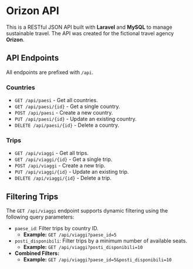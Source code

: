 # Orizon API

This is a RESTful JSON API built with **Laravel** and **MySQL** to manage sustainable travel. The API was created for the fictional travel agency **Orizon**.

## API Endpoints

All endpoints are prefixed with `/api`.

### Countries

-   `GET /api/paesi` - Get all countries.
-   `GET /api/paesi/{id}` - Get a single country.
-   `POST /api/paesi` - Create a new country.
-   `PUT /api/paesi/{id}` - Update an existing country.
-   `DELETE /api/paesi/{id}` - Delete a country.

### Trips

-   `GET /api/viaggi` - Get all trips.
-   `GET /api/viaggi/{id}` - Get a single trip.
-   `POST /api/viaggi` - Create a new trip.
-   `PUT /api/viaggi/{id}` - Update an existing trip.
-   `DELETE /api/viaggi/{id}` - Delete a trip.

## Filtering Trips

The `GET /api/viaggi` endpoint supports dynamic filtering using the following query parameters:

-   `paese_id`: Filter trips by country ID.
    -   **Example:** `GET /api/viaggi?paese_id=5`
-   `posti_disponibili`: Filter trips by a minimum number of available seats.
    -   **Example:** `GET /api/viaggi?posti_disponibili=10`
-   **Combined Filters:**
    -   **Example:** `GET /api/viaggi?paese_id=5&posti_disponibili=10`
